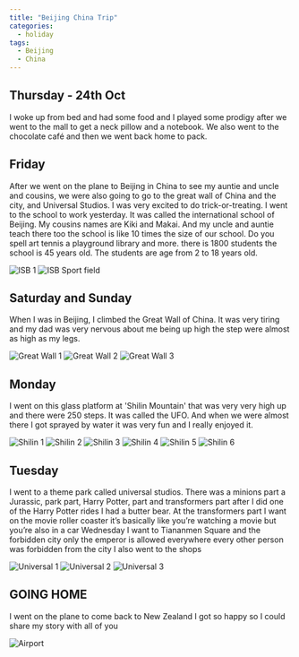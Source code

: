 ```yaml
---
title: "Beijing China Trip"
categories:
  - holiday
tags:
  - Beijing
  - China
---
```


## Thursday - 24th Oct 

I woke up from bed and had some food and I played some prodigy after we went to the mall to get a neck pillow and a notebook. We also went to the chocolate café and then we went back home to pack. 

## Friday 

After we went on the plane to Beijing in China to see my auntie and uncle and cousins, we were also going to go to the great wall of China and the city, and Universal Studios. I was very excited to do trick-or-treating. I went to the school to work yesterday. It was called the international school of Beijing. My cousins names are Kiki and Makai. And my uncle and auntie teach there too the school is like 10 times the size of our school. Do you spell art tennis a playground library and more. there is 1800 students the school is 45 years old. The students are age from 2 to 18 years old.

![ISB 1](assets/2025/Beijing/ISB.jpg)
![ISB Sport field](assets/2025/Beijing/SportField.JPG.jpg)


## Saturday and Sunday 

When I was in Beijing, I climbed the Great Wall of China. It was very tiring and my dad was very nervous about me being up high the step were almost as high as my legs.

![Great Wall 1](assets/2025/Beijing/GreatWall1.jpg)
![Great Wall 2](assets/2025/Beijing/GreatWall2.jpg)
![Great Wall 3](assets/2025/Beijing/GreatWall3.jpg)


## Monday 

I went on this glass platform at 'Shilin Mountain' that was very very high up and there were 250 steps. It was called the UFO. And when we were almost there I got sprayed by water it was very fun and I really enjoyed it.

![Shilin 1](assets/2025/Beijing/Shilin1.jpg)
![Shilin 2](assets/2025/Beijing/Shilin2.jpg)
![Shilin 3](assets/2025/Beijing/Shilin3.jpg)
![Shilin 4](assets/2025/Beijing/Shilin4.jpg)
![Shilin 5](assets/2025/Beijing/Shilin5.jpg)
![Shilin 6](assets/2025/Beijing/Shilin6.jpg)


## Tuesday

I went to a theme park called universal studios. There was a minions part a Jurassic, park part, Harry Potter, part and transformers part after I did one of the Harry Potter rides I had a butter bear. At the transformers part I want on the movie roller coaster it’s basically like you’re watching a movie but you’re also in a car Wednesday I want to Tiananmen Square and the forbidden city only the emperor is allowed everywhere every other person was forbidden from the city I also went to the shops 

![Universal 1](assets/2025/Beijing/Universal%20(1).JPG) 
![Universal 2](assets/2025/Beijing/Universal%20(2).JPG) 
![Universal 3](assets/2025/Beijing/Universal%20(3).JPG) 

## GOING HOME

I went on the plane to come back to New Zealand I got so happy so I could share my story with all of you

![Airport](assets/2025/Beijing/Airport.JPG) 
